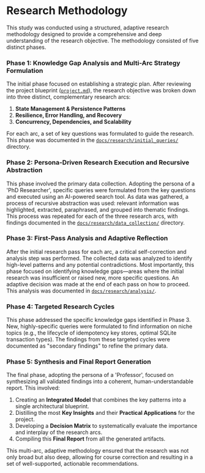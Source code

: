 # Research Methodology

This study was conducted using a structured, adaptive research methodology designed to provide a comprehensive and deep understanding of the research objective. The methodology consisted of five distinct phases.

### Phase 1: Knowledge Gap Analysis and Multi-Arc Strategy Formulation

The initial phase focused on establishing a strategic plan. After reviewing the project blueprint ([`project.md`](../../project.md)), the research objective was broken down into three distinct, complementary research arcs:
1.  **State Management & Persistence Patterns**
2.  **Resilience, Error Handling, and Recovery**
3.  **Concurrency, Dependencies, and Scalability**

For each arc, a set of key questions was formulated to guide the research. This phase was documented in the [`docs/research/initial_queries/`](../initial_queries/) directory.

### Phase 2: Persona-Driven Research Execution and Recursive Abstraction

This phase involved the primary data collection. Adopting the persona of a 'PhD Researcher', specific queries were formulated from the key questions and executed using an AI-powered search tool. As data was gathered, a process of recursive abstraction was used: relevant information was highlighted, extracted, paraphrased, and grouped into thematic findings. This process was repeated for each of the three research arcs, with findings documented in the [`docs/research/data_collection/`](../data_collection/) directory.

### Phase 3: First-Pass Analysis and Adaptive Reflection

After the initial research pass for each arc, a critical self-correction and analysis step was performed. The collected data was analyzed to identify high-level patterns and any potential contradictions. Most importantly, this phase focused on identifying knowledge gaps—areas where the initial research was insufficient or raised new, more specific questions. An adaptive decision was made at the end of each pass on how to proceed. This analysis was documented in [`docs/research/analysis/`](../analysis/).

### Phase 4: Targeted Research Cycles

This phase addressed the specific knowledge gaps identified in Phase 3. New, highly-specific queries were formulated to find information on niche topics (e.g., the lifecycle of idempotency key stores, optimal SQLite transaction types). The findings from these targeted cycles were documented as "secondary findings" to refine the primary data.

### Phase 5: Synthesis and Final Report Generation

The final phase, adopting the persona of a 'Professor', focused on synthesizing all validated findings into a coherent, human-understandable report. This involved:
1.  Creating an **Integrated Model** that combines the key patterns into a single architectural blueprint.
2.  Distilling the most **Key Insights** and their **Practical Applications** for the project.
3.  Developing a **Decision Matrix** to systematically evaluate the importance and interplay of the research arcs.
4.  Compiling this **Final Report** from all the generated artifacts.

This multi-arc, adaptive methodology ensured that the research was not only broad but also deep, allowing for course correction and resulting in a set of well-supported, actionable recommendations.